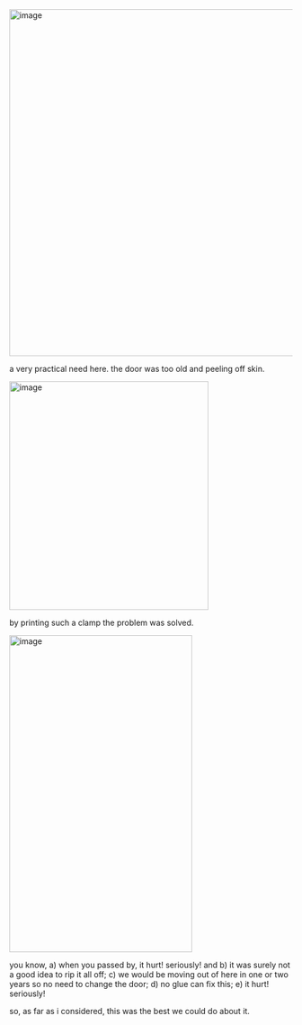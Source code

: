 <img width="538" height="616" alt="image" src="https://github.com/user-attachments/assets/518ec676-8207-4e95-9110-9cf07ba5e984" />

a very practical need here. the door was too old and peeling off skin. 

<img width="354" height="406" alt="image" src="https://github.com/user-attachments/assets/04e0b5b3-e8bc-497b-b74a-947b9d7ddefe" />

by printing such a clamp the problem was solved. 

<img width="325" height="563" alt="image" src="https://github.com/user-attachments/assets/ae812a78-03a7-4965-8d4d-b2b3d6790885" />

you know, a) when you passed by, it hurt! seriously! and b) it was surely not a good idea to rip it all off; c) we would be moving out of here in one or two years so no need to change the door; d) no glue can fix this; e) it hurt! seriously!

so, as far as i considered, this was the best we could do about it. 

